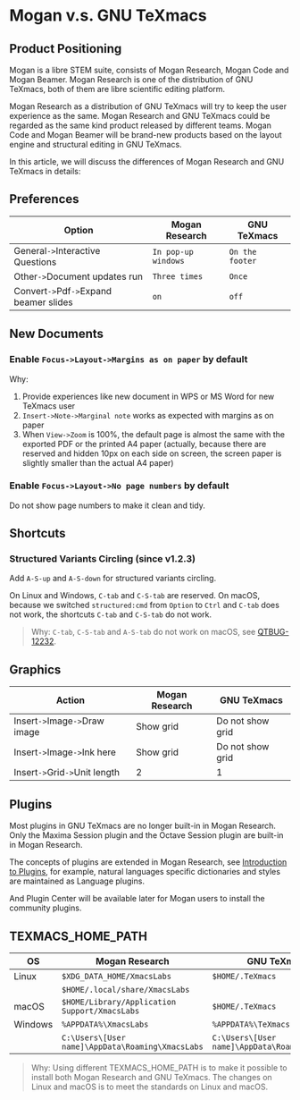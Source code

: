 # Mogan v.s. GNU TeXmacs
## Product Positioning
Mogan is a libre STEM suite, consists of Mogan Research, Mogan Code and Mogan Beamer. Mogan Research is one of the distribution of GNU TeXmacs, both of them are libre scientific editing platform.

Mogan Research as a distribution of GNU TeXmacs will try to keep the user experience as the same. Mogan Research and GNU TeXmacs could be regarded as the same kind product released by different teams. Mogan Code and Mogan Beamer will be brand-new products based on the layout engine and structural editing in GNU TeXmacs.

In this article, we will discuss the differences of Mogan Research and GNU TeXmacs in details:

## Preferences
| Option |  Mogan Research | GNU TeXmacs|
|--------|-----------------|------------|
| General`->`Interactive Questions | `In pop-up windows` | `On the footer` |
| Other`->`Document updates run | `Three times` | `Once` |
| Convert`->`Pdf`->`Expand beamer slides | `on` | `off` |

## New Documents
### Enable `Focus->Layout->Margins as on paper` by default
Why:
1. Provide experiences like new document in WPS or MS Word for new TeXmacs user
2. `Insert->Note->Marginal note` works as expected with margins as on paper
3. When `View->Zoom` is 100%, the default page is almost the same with the exported PDF or the printed A4 paper (actually, because there are reserved and hidden 10px on each side on screen, the screen paper is slightly smaller than the actual A4 paper)

### Enable `Focus->Layout->No page numbers` by default
Do not show page numbers to make it clean and tidy.

## Shortcuts
### Structured Variants Circling (since v1.2.3)
Add `A-S-up` and `A-S-down` for structured variants circling.

On Linux and Windows, `C-tab` and `C-S-tab` are reserved. On macOS, because we switched `structured:cmd` from `Option` to `Ctrl` and `C-tab` does not work, the shortcuts `C-tab` and `C-S-tab` do not work.

> Why: `C-tab`, `C-S-tab` and `A-S-tab` do not work on macOS, see [QTBUG-12232](https://bugreports.qt.io/browse/QTBUG-12232).

## Graphics
| Action | Mogan Research | GNU TeXmacs |
|--------|------------------|-----------|
| Insert`->`Image`->`Draw image | Show grid | Do not show grid |
| Insert`->`Image`->`Ink here | Show grid | Do not show grid |
| Insert`->`Grid`->`Unit length | 2 | 1 |

## Plugins
Most plugins in GNU TeXmacs are no longer built-in in Mogan Research. Only the Maxima Session plugin and the Octave Session plugin are built-in in Mogan Research.

The concepts of plugins are extended in Mogan Research, see [Introduction to Plugins](Plugins.md), for example, natural languages specific dictionaries and styles are maintained as Language plugins.

And Plugin Center will be available later for Mogan users to install the community plugins.


## TEXMACS_HOME_PATH
| OS | Mogan Research | GNU TeXmacs |
|---------|-----|-------------|
| Linux   | `$XDG_DATA_HOME/XmacsLabs` | `$HOME/.TeXmacs` |
|         | `$HOME/.local/share/XmacsLabs` |  |
| macOS | `$HOME/Library/Application Support/XmacsLabs` | `$HOME/.TeXmacs` |
| Windows | `%APPDATA%\XmacsLabs` | `%APPDATA%\TeXmacs`|
| | `C:\Users\[User name]\AppData\Roaming\XmacsLabs` | `C:\Users\[User name]\AppData\Roaming\TeXmacs` |

> Why: Using different TEXMACS_HOME_PATH is to make it possible to install both Mogan Research and GNU TeXmacs. The changes on Linux and macOS is to meet the standards on Linux and macOS.
